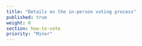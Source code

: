 ```yaml
---
title: "Details on the in-person voting process"
published: true
weight: 0
section: how-to-vote
priority: "Minor"
---
```

